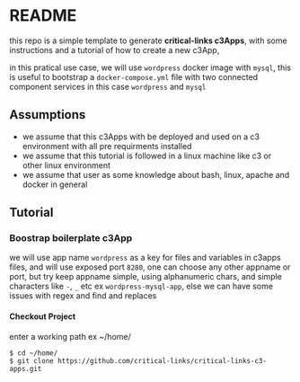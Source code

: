 # README

this repo is a simple template to generate **critical-links c3Apps**, with some instructions and a tutorial of how to create a new c3App, 

in this pratical use case, we will use `wordpress` docker image with `mysql`, this is useful to bootstrap a `docker-compose.yml` file with two connected component services in this case `wordpress` and `mysql`

## Assumptions

- we assume that this c3Apps with be deployed and used on a c3 environment with all pre requirments installed
- we assume that this tutorial is followed in a linux machine like c3 or other linux environment
- we assume that user as some knowledge about bash, linux, apache and docker in general

## Tutorial

### Boostrap boilerplate c3App

we will use app name `wordpress` as a key for files and variables in c3apps files, and will use exposed port `8280`,
one can choose any other appname or port, but try keep appname simple, using alphanumeric chars, and simple characters like `-`, `_` etc ex `wordpress-mysql-app`, else we can have some issues with regex and find and replaces

#### Checkout Project

enter a working path ex ~/home/

```shell
$ cd ~/home/
$ git clone https://github.com/critical-links/critical-links-c3-apps.git
```
